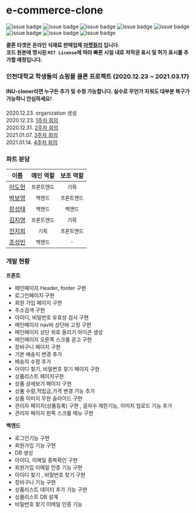 # e-commerce-clone

![issue badge](https://img.shields.io/badge/Python-4c82a6)
![issue badge](https://img.shields.io/badge/Django-064217)
![issue badge](https://img.shields.io/badge/HTML-eb5b0e)
![issue badge](https://img.shields.io/badge/CSS-1e9be3)
![issue badge](https://img.shields.io/badge/JavaScript-ffee00)
![issue badge](https://img.shields.io/badge/AWS-ff9d00)
![issue badge](https://img.shields.io/badge/Windows10-0b1a7a)
![issue badge](https://img.shields.io/badge/MacOS-f9faf5)

__클론 타겟은 온라인 식재료 판매업체 [마켓컬리](https://www.kurly.com) 입니다.__  
__코드 원본에 명시된 `MIT License`에 따라 빠른 시일 내로 저작권 표시 및 허가 표시를 추가할 예정입니다.__


### 인천대학교 학생들의 쇼핑몰 클론 프로젝트 (2020.12.23 ~ 2021.03.17)   

#### INU-cloner라면 누구든 추가 및 수정 가능합니다. 실수로 무언가 지워도 대부분 복구가 가능하니 안심하세요!
2020.12.23. organization 생성   
2020.12.23. [1주차 회의](https://github.com/e-commerce-clone/e-commerce-clone/blob/main/MOM/1st_week.pdf)  
2020.12.31. [2주차 회의](https://github.com/e-commerce-clone/e-commerce-clone/blob/main/MOM/2nd_week.pdf)  
2021.01.07. [3주차 회의](https://github.com/e-commerce-clone/e-commerce-clone/blob/main/MOM/3rd_week.pdf)  
2021.01.14. [4주차 회의](https://github.com/e-commerce-clone/e-commerce-clone/blob/main/MOM/4th_week.pdf)  
   
### 파트 분담   
| 이름  |  메인 역할  | 보조 역할 |
|:----:|:-------:|:-------:|
| [이도현](https://github.com/ksmfou98) | `프론트엔드` | `기획` |
| [박보영](https://github.com/boyouth) | `백엔드` | `프론트엔드` |
| [장성태](https://github.com/mungiyo) | `백엔드` | `백엔드` |
| [김지영](https://github.com/Jeong-jeong)  | `프론트엔드` | `기획` |
| [전지희](https://github.com/GHeeJeon)  | `기획` | `프론트엔드` |
| [조성빈](https://github.com/JO-SB)  | `백엔드` | `-` |   

### 개발 현황

**프론트**  
* 메인페이지  Header, footer 구현  
* 로그인페이지 구현  
* 회원 가입 페이지 구현  
* 주소검색 구현  
* 아이디, 비밀번호 유효성 검사 구현 
* 메인페이지 nav바 상단바 고정 구현
* 메인페이지 상단 위로 올리기 아이콘 생성
* 메인페이지 오른쪽 스크롤 광고 구현
* 장바구니 페이지 구현
* 기본 배송지 변경 추가
* 배송지 수정 추가
* 아이디 찾기, 비밀번호 찾기 페이지 구현
* 상품리스트 페이지구현
* 상품 상세보기 페이지 구현
* 상품 수량,적립금,가격 변경 기능 추가
* 상품 이미지 무한 슬라이드 구현
* 관리자 페이지(상품등록) 구현 , 글자수 제한기능, 이미지 업로드 기능 추가
* 관리자 페이지 왼쪽 스크롤 메뉴 구현
  
**백엔드**  
* 로그인기능 구현
* 회원가입 기능 구현
* DB 생성
* 아이디, 이메일 중복확인 구현
* 회원가입 이메일 인증 기능 구현
* 아이디 찾기 , 비밀번호 찾기 구현
* 장바구니 기능 구현
* 상품리스트 데이터 추가 기능 구현
* 상품리스트 DB 설계
* 비밀번호 찾기 이메일 인증 기능 
